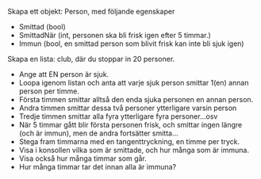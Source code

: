 Skapa ett objekt: Person, med följande egenskaper
* Smittad (bool)
* SmittadNär (int, personen ska bli frisk igen efter 5 timmar.)
* Immun (bool, en smittad person som blivit frisk kan inte bli sjuk igen)

Skapa en lista: club, där du stoppar in 20 personer.
* Ange att EN person är sjuk.
* Loopa igenom listan och anta att varje sjuk person smittar 1(en) annan person per timme.
* Första timmen smittar alltså den enda sjuka personen en annan person.
* Andra timmen smittar dessa två personer ytterligare varsin person
* Tredje timmen smittar alla fyra ytterligare fyra personer…osv
* När 5 timmar gått blir första personen frisk, och smittar ingen längre (och är immun), men de andra fortsätter smitta…
* Stega fram timmarna med en tangenttryckning, en timme per tryck.
* Visa i konsollen vilka som är smittade, och hur många som är immuna.
* Visa också hur många timmar som går.
* Hur många timmar tar det innan alla är immuna?
